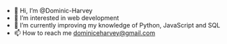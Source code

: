 - 👋 Hi, I’m @Dominic-Harvey
- 👀 I’m interested in web development
- 🌱 I’m currently improving my knowledge of Python, JavaScript and SQL
- 📫 How to reach me dominiceharvey@gmail.com
<!---
Dominic-Harvey/Dominic-Harvey is a ✨ special ✨ repository because its `README.md` (this file) appears on your GitHub profile.
You can click the Preview link to take a look at your changes.
--->
